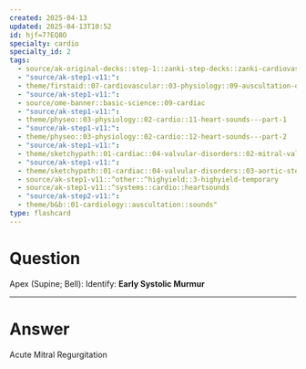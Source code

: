 ```yaml
---
created: 2025-04-13
updated: 2025-04-13T10:52
id: hjf=7?EQ8O
specialty: cardio
specialty_id: 2
tags:
  - source/ak-original-decks::step-1::zanki-step-decks::zanki-cardiovascular::cardio-auscultation-sounds-[anonymous]
  - "source/ak-step1-v11:": 
  - theme/firstaid::07-cardiovascular::03-physiology::09-auscultation-of-the-heart::*michigan
  - "source/ak-step1-v11:": 
  - source/ome-banner::basic-science::09-cardiac
  - "source/ak-step1-v11:": 
  - theme/physeo::03-physiology::02-cardio::11-heart-sounds---part-1
  - "source/ak-step1-v11:": 
  - theme/physeo::03-physiology::02-cardio::12-heart-sounds---part-2
  - "source/ak-step1-v11:": 
  - theme/sketchypath::01-cardiac::04-valvular-disorders::02-mitral-valve-regurgitation-&-prolapse
  - "source/ak-step1-v11:": 
  - theme/sketchypath::01-cardiac::04-valvular-disorders::03-aortic-stenosis-&-regurgitation
  - source/ak-step1-v11::^other::^highyield::3-highyield-temporary
  - source/ak-step1-v11::^systems::cardio::heartsounds
  - "source/ak-step2-v11:": 
  - theme/b&b::01-cardiology::auscultation::sounds"
type: flashcard
---
```


# Question
Apex (Supine; Bell):    Identify:    **Early Systolic Murmur**

---

# Answer
Acute Mitral Regurgitation